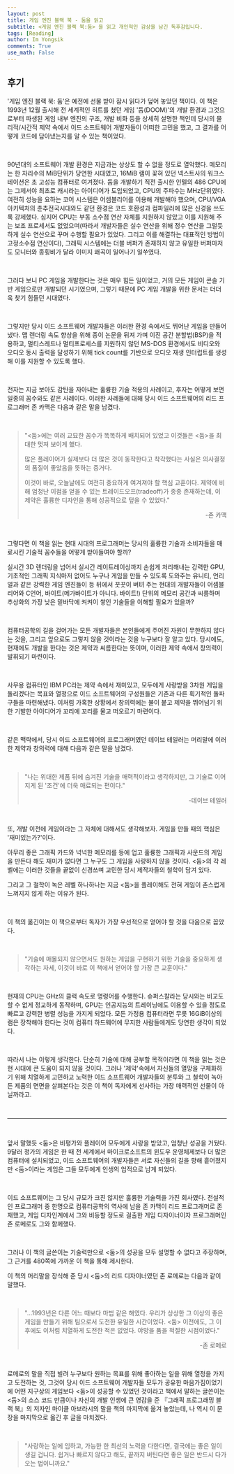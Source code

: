 ```yaml
---
layout: post
title: 게임 엔진 블랙 북 - 둠을 읽고
subtitle: <게임 엔진 블랙 북:둠> 을 읽고 개인적인 감상을 남긴 독후감입니다.
tags: [Reading]
author: Im Yongsik
comments: True
use_math: False
---
```


## 후기

'게임 엔진 블랙 북: 둠'은 예전에 선물 받아 잠시 읽다가 덮어 놓았던 책이다. 이 책은 1993년 12월 출시해 전 세계적인 히트를 쳤던 게임 '둠(DOOM)'의 개발 환경과 그것으로부터 파생된 게임 내부 엔진의 구조, 개발 비화 등을 상세히 설명한 책인데 당시의 물리적/시간적 제약 속에서 이드 소프트웨어 개발자들이 어떠한 고민을 했고, 그 결과를 어떻게 코드에 담아냈는지를 알 수 있는 책이었다.

<br>

90년대의 소프트웨어 개발 환경은 지금과는 상상도 할 수 없을 정도로 열악했다. 메모리는 한 자리수의 MiB단위가 당연한 시대였고, 16MiB 램이 꽃혀 있던 넥스트사의 워크스테이션은 초 고성능 컴퓨터로 여겨졌다. 둠을 개발하기 직전 출시한 인텔의 486 CPU에는 그제서야 최초로 캐시라는 아이디어가 도입되었고, CPU의 주파수는 MHz단위였다. 여전히 성능을 요하는 코어 시스템은 어셈블리어를 이용해 개발해야 했으며, CPU/VGA 아키텍처의 춘추전국시대와도 같던 환경은 코드 호환성과 컴파일러에 많은 신경을 쓰도록 강제했다. 심지어 CPU는 부동 소수점 연산 자체를 지원하지 않았고 이를 지원해 주는 보조 프로세서도 없었으며(따라서 개발자들은 실수 연산을 위해 정수 연산을 그럴듯하게 실수 연산으로 꾸며 수행할 필요가 있었다. 그리고 이를 해결하는 대표적인 방법이 고정소수점 연산이다), 그래픽 시스템에는 더블 버퍼가 존재하지 않고 유일한 버퍼마저도 모니터와 종횡비가 달라 이미지 왜곡이 일어나기 일쑤였다.

<br>

그러다 보니 PC 게임을 개발한다는 것은 매우 힘든 일이었고, 거의 모든 게임이 콘솔 기반 게임으로만 개발되던 시기였으며, 그렇기 때문에 PC 게임 개발을 위한 문서는 더더욱 찾기 힘들던 시대였다.

<br>

그렇지만 당시 이드 소프트웨어 개발자들은 이러한 환경 속에서도 뛰어난 게임을 만들어 냈다. 맵 렌더링 속도 향상을 위해 종이 논문을 뒤져 가며 이진 공간 분할법(BSP)을 적용하고, 멀티스레드나 멀티프로세스를 지원하지 않던 MS-DOS 환경에서도 비디오와 오디오 동시 출력을 달성하기 위해 tick count를 기반으로 오디오 재생 인터럽트를 생성해 이를 지원할 수 있도록 했다. 

<br>

전자는 지금 보아도 감탄을 자아내는 훌륭한 기술 적용의 사례이고, 후자는 어떻게 보면 일종의 꼼수와도 같은 사례이다. 이러한 사례들에 대해 당시 이드 소프트웨어의 리드 프로그래머 존 카맥은 다음과 같은 말을 남겼다.

<br>

> "<둠>에는 여러 교묘한 꼼수가 똑똑하게 배치되어 있었고 이것들은 <둠>을 최대한 멋져 보이게 했다. 
>
> 많은 플레이어가 실제보다 더 많은 것이 동작한다고 착각했다는 사실은 의사결정의 품질이 좋았음을 뜻하는 증거다. 
>
> 이것이 바로, 오늘날에도 여전히 중요하게 여겨져야 할 핵심 교훈이다. 제약에 비해 엄청난 이점을 얻을 수 있는 트레이드오프(tradeoff)가 종종 존재하는데, 이 제약은 훌륭한 디자인을 통해 성공적으로 덮을 수 있었다."
>
> <p align="right">-존 카맥</p>

<br>

그렇다면 이 책을 읽는 현대 시대의 프로그래머는 당시의 훌륭한 기술과 소비자들을 매료시킨 기술적 꼼수들을 어떻게 받아들여야 할까?

실시간 3D 렌더링을 넘어서 실시간 레이트레이싱까지 손쉽게 처리해내는 강력한 GPU, 기초적인 그래픽 지식마저 없어도 누구나 게임을 만들 수 있도록 도와주는 유니티, 언리얼과 같은 강력한 게임 엔진들이 등 뒤에서 꿋꿋이 버텨 주는 현대의 개발자들이 어셈블리어와 C언어, 바이트(메가바이트가 아니다. 바이트!) 단위의 메모리 공간과 씨름하며 추상화의 가장 낮은 밑바닥에 켜켜이 쌓인 기술들을 이해할 필요가 있을까? 

<br>

컴퓨터공학의 길을 걸어가는 모든 개발자들은 본인들에게 주어진 자원이 무한하지 않다는 것을, 그리고 앞으로도 그렇지 않을 것이라는 것을 누구보다 잘 알고 있다. 당시에도, 현재에도 개발을 한다는 것은 제약과 씨름한다는 뜻이며, 이러한 제약 속에서 창의력이 발휘되기 마련이다.

<br>

사무용 컴퓨터인 IBM PC라는 제약 속에서 재미있고, 모두에게 사랑받을 3차원 게임을 돌리겠다는 목표와 열정으로 이드 소프트웨어의 구성원들은 기존과 다른 획기적인 돌파구들을 마련해냈다. 이처럼 가혹한 상황에서 창의력에는 불이 붙고 제약을 뛰어넘기 위한 기발한 아이디어가 꼬리에 꼬리를 물고 떠오르기 마련이다.

<br>

같은 맥락에서, 당시 이드 소프트웨어의 프로그래머였던 데이브 테일러는 머리말에 이러한 제약과 창의력에 대해 다음과 같은 말을 남겼다.

<br>

> "나는 위대한 제품 뒤에 숨겨진 기술을 매력적이라고 생각하지만, 그 기술로 이어지게 된 '조건'에 더욱 매료되는 편이다."
>
> <p align="right">-데이브 테일러</p>

<br>

또, 개발 이전에 게임이라는 그 자체에 대해서도 생각해보자. 게임을 만들 때의 핵심은 '재미있는가?'이다. 

아무리 좋은 그래픽 카드와 넉넉한 메모리를 등에 업고 훌륭한 그래픽과 사운드의 게임을 만든다 해도 재미가 없다면 그 누구도 그 게임을 사랑하지 않을 것이다. <둠>의 각 레벨에는 이러한 것들을 끝없이 신경쓰며 고민한 당시 제작자들의 철학이 담겨 있다. 

그리고 그 철학이 녹은 레벨 하나하나는 지금 <둠>을 플레이해도 전혀 게임이 촌스럽게 느껴지지 않게 하는 이유가 된다.

<br>

이 책의 옮긴이는 이 책으로부터 독자가 가장 우선적으로 얻어야 할 것을 다음으로 꼽았다.

<br>

> "기술에 매몰되지 않으면서도 원하는 게임을 구현하기 위한 기술을 중요하게 생각하는 자세, 이것이 바로 이 책에서 얻어야 할 가장 큰 교훈이다."

<br>

현재의 CPU는 GHz의 클럭 속도로 명령어를 수행한다. 슈퍼스칼라는 당시와는 비교도 할 수 없게 정교하게 동작하며, GPU는 인공지능의 트레이닝에도 이용할 수 있을 정도로 빠르고 강력한 병렬 성능을 가지게 되었다. 모든 가정용 컴퓨터라면 무릇 16GiB이상의 램은 장착해야 한다는 것이 컴퓨터 하드웨어에 무지한 사람들에게도 당연한 생각이 되었다.

<br>

따라서 나는 이렇게 생각한다. 단순히 기술에 대해 공부할 목적이라면 이 책을 읽는 것은 현 시대에 큰 도움이 되지 않을 것이다. 그러나 '제약'속에서 자신들의 열망을 구체화하기 위해 치열하게 고민하고 노력한 이드 소프트웨어 개발자들의 분투와 그 철학이 녹아든 제품의 면면을 살펴본다는 것은 이 책이 독자에게 선사하는 가장 매력적인 선물이 아닐까라고.

<br>

---

<br>

앞서 말했듯 <둠>은 비평가와 플레이어 모두에게 사랑을 받았고, 엄청난 성공을 거뒀다. 9달러 정가의 게임은 한 때 전 세계에서 마이크로소프트의 윈도우 운영체제보다 더 많은 컴퓨터에 설치되었고, 이드 소프트웨어의 개발자들은 서로 자신들의 길을 향해 흩어졌지만 <둠>이라는 게임은 그들 모두에게 인생의 업적으로 남게 되었다.

<br>

이드 소프트웨어는 그 당시 규모가 크진 않지만 훌륭한 기술력을 가진 회사였다. 전설적인 프로그래머 중 한명으로 컴퓨터공학의 역사에 남을 존 카맥이 리드 프로그래머로 존재했고, 게임 디자인계에서 그와 비등할 정도로 걸출한 게임 디자이너이자 프로그래머인 존 로메로도 그와 함께했다.

<br>

그러나 이 책의 글쓴이는 기술력만으로 <둠>의 성공을 모두 설명할 수 없다고 주장하며, 그 근거를 480쪽에 가까운 이 책을 통해 제시한다. 

이 책의 머리말을 장식해 준 당시 <둠>의 리드 디자이너였던 존 로메로는 다음과 같이 말했다.

<br>

> "...1993년은 다른 어느 때보다 마법 같은 해였다. 우리가 상상한 그 이상의 좋은 게임을 만들기 위해 팀으로서 도전한 유일한 시간이었다. <둠> 이전에도, 그 이후에도 이처럼 치열하게 도전한 적은 없었다. 야망을 품을 적절한 시점이었다."
>
> <p align="right">-존 로메로</p>

<br>

로메로의 말을 직접 빌려 누구보다 원하는 목표를 위해 좋아하는 일을 위해 열정을 가지고 도전하는 것, 그것이 당시 이드 소프트웨어 개발자들 모두가 공유한 마음가짐이었기에 어떤 지구상의 게임보다 <둠>이 성공할 수 있었던 것이라고 책에서 말하는 글쓴이는 <둠>의 소스 코드 만큼이나 자신의 개발 인생에 큰 영감을 준 『그래픽 프로그래밍 블랙 북』의 저자인 마이클 아브라시의 말을 책의 마지막에 옮겨 놓았는데, 나 역시 이 문장을 마지막으로 옮긴 후 글을 마치겠다.

<br>

> "사랑하는 일에 임하고, 가능한 한 최선의 노력을 다한다면, 결국에는 좋은 일이 생길 겁니다. 쉽거나 빠르지 않다고 해도, 끝까지 버틴다면 좋은 일은 반드시 다가오는 법이니까요."

